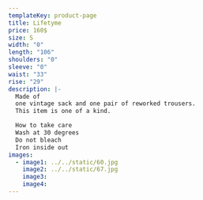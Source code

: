 ```yaml
---
templateKey: product-page
title: Lifetyme
price: 160$
size: S
width: "0"
length: "106"
shoulders: "0"
sleeve: "0"
waist: "33"
rise: "29"
description: |-
  Made of
  one vintage sack and one pair of reworked trousers.
  This item is one of a kind.

  How to take care
  Wash at 30 degrees
  Do not bleach
  Iron inside out
images:
  - image1: ../../static/60.jpg
    image2: ../../static/67.jpg
    image3:
    image4:
---
```

